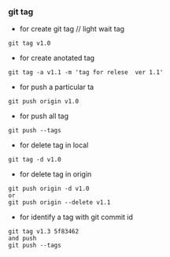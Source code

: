 
### git tag 

- for create git tag // light wait tag 
```
git tag v1.0
```
- for create anotated tag 
```
git tag -a v1.1 -m 'tag for relese  ver 1.1'
```
- for push a particular ta 
```
git push origin v1.0
``` 
- for push all tag
```
git push --tags
```

- for delete tag in local
```
git tag -d v1.0
```
- for delete tag in origin 
```
git push origin -d v1.0
or 
git push origin --delete v1.1
```
- for identify a tag with git commit id 
```
git tag v1.3 5f83462
and push 
git push --tags
```

